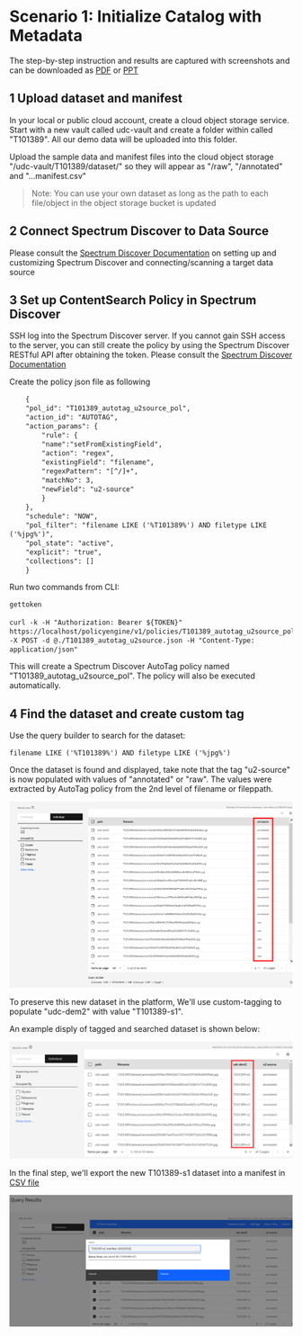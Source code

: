 # Scenario 1: Initialize Catalog with Metadata




The step-by-step instruction and results are captured with screenshots and can be downloaded as [PDF](recording/T101389-Scenario1-v20210921.pdf) or [PPT](recording/T101389-Scenario1-v20210921.pptx)



## 1 Upload dataset and manifest

In your local or public cloud account, create a cloud object storage service. Start with a new vault called udc-vault and create a folder within called "T101389". All our demo data will be uploaded into this folder. 

Upload the sample data and manifest files into the cloud object storage "/udc-vault/T101389/dataset/" so they will appear as "/raw", "/annotated" and "...manifest.csv"

> Note: You can use your own dataset as long as the path to each file/object in the object storage bucket is updated


## 2 Connect Spectrum Discover to Data Source
Please consult the [Spectrum Discover Documentation](https://www.ibm.com/docs/en/spectrum-discover) on setting up and customizing Spectrum Discover and connecting/scanning a target data source



## 3 Set up ContentSearch Policy in Spectrum Discover

SSH log into the Spectrum Discover server. If you cannot gain SSH access to the server, you can still create the policy by using the Spectrum Discover RESTful API after obtaining the token. Please consult the [Spectrum Discover Documentation](https://www.ibm.com/docs/en/spectrum-discover)


Create the policy json file as following

        {
        "pol_id": "T101389_autotag_u2source_pol",
        "action_id": "AUTOTAG",
        "action_params": {
            "rule": {
            "name":"setFromExistingField",
            "action": "regex",
            "existingField": "filename",
            "regexPattern": "[^/]+",
            "matchNo": 3,
            "newField": "u2-source"
            }
        },
        "schedule": "NOW",
        "pol_filter": "filename LIKE ('%T101389%') AND filetype LIKE ('%jpg%')",
        "pol_state": "active",
        "explicit": "true",
        "collections": []
        }



Run two commands from CLI:

    gettoken

    curl -k -H "Authorization: Bearer ${TOKEN}" https://localhost/policyengine/v1/policies/T101389_autotag_u2source_pol -X POST -d @./T101389_autotag_u2source.json -H "Content-Type: application/json"


This will create a Spectrum Discover AutoTag policy named "T101389_autotag_u2source_pol". The policy will also be executed automatically. 


## 4 Find the dataset and create custom tag

Use the query builder to search for the dataset: 

    filename LIKE ('%T101389%') AND filetype LIKE ('%jpg%') 


Once the dataset is found and displayed, take note that the tag "u2-source" is now populated with values of "annotated" or "raw". The values were extracted by AutoTag policy from the 2nd level of filename or fileppath. 

<img src=recording/T101389-Scenario1-autotagdataset.png>


To preserve this new dataset in the platform, We'll use custom-tagging to populate "udc-dem2" with value "T101389-s1".

An example disply of tagged and searched dataset is shown below: 

<img src=recording/T101389-Scenario1-customtagnewdataset.png>


In the final step, we'll export the new T101389-s1 dataset into a manifest in [CSV file](recording/T101389-s1-manifest-v20210921.csv)

<img src=recording/T101389-Scenario1-exporttomanifest.png>
